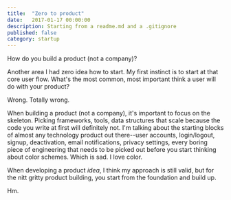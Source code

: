 ```yaml
---
title:  "Zero to product"
date:   2017-01-17 00:00:00
description: Starting from a readme.md and a .gitignore
published: false
category: startup
---
```


How do you build a product (not a company)?

Another area I had zero idea how to start. My first instinct is to start at that core user flow. What's the most common, most important think a user will do with your product?

Wrong. Totally wrong.

When building a product (not a company), it's important to focus on the skeleton. Picking frameworks, tools, data structures that scale because the code you write at first will definitely not. I'm talking about the starting blocks of almost any technology product out there--user accounts, login/logout, signup, deactivation, email notifications, privacy settings, every boring piece of engineering that needs to be picked out before you start thinking about color schemes. Which is sad. I love color.

When developing a product *idea*, I think my approach is still valid, but for the nitt gritty product building, you start from the foundation and build up. 

Hm.